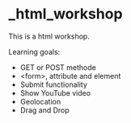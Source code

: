 # _html_workshop

This is a html workshop.

Learning goals:
- GET or POST methode
- \<form\>, attribute and element
- Submit functionality
- Show YouTube video
- Geolocation
- Drag and Drop
